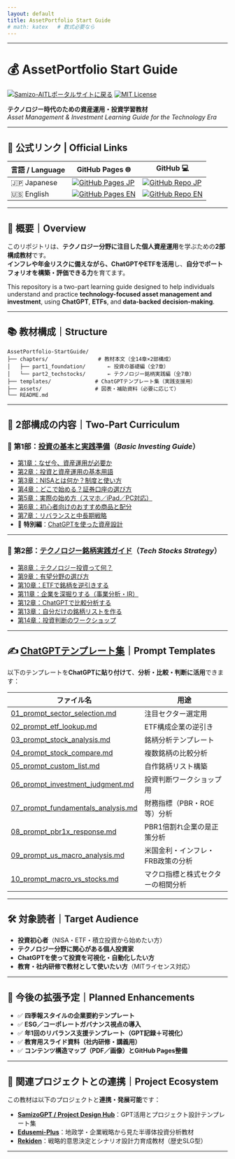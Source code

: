 ```yaml
---
layout: default
title: AssetPortfolio Start Guide
# math: katex   # 数式必要なら
---
```


---

# 💰 **AssetPortfolio Start Guide**  

[![Samizo-AITLポータルサイトに戻る](https://img.shields.io/badge/Samizo--AITL%20ポータルサイトに戻る-brightgreen)](https://samizo-aitl.github.io/) [![MIT License](https://img.shields.io/badge/license-MIT-blue.svg)](LICENSE)

**テクノロジー時代のための資産運用・投資学習教材**  
*Asset Management & Investment Learning Guide for the Technology Era*

---

## 🔗 公式リンク | Official Links

| 言語 / Language | GitHub Pages 🌐 | GitHub 💻 |
|-----------------|----------------|-----------|
| 🇯🇵 Japanese | [![GitHub Pages JP](https://img.shields.io/badge/GitHub%20Pages-日本語版-brightgreen?logo=github)](https://samizo-aitl.github.io/AssetPortfolio-StartGuide/) | [![GitHub Repo JP](https://img.shields.io/badge/GitHub-日本語版-blue?logo=github)](https://github.com/Samizo-AITL/AssetPortfolio-StartGuide) |
| 🇺🇸 English | [![GitHub Pages EN](https://img.shields.io/badge/GitHub%20Pages-English-brightgreen?logo=github)](https://samizo-aitl.github.io/AssetPortfolio-StartGuide/en/) | [![GitHub Repo EN](https://img.shields.io/badge/GitHub-English-blue?logo=github)](https://github.com/Samizo-AITL/AssetPortfolio-StartGuide/tree/main/en) |

---

## 📘 **概要｜Overview**

このリポジトリは、**テクノロジー分野に注目した個人資産運用**を学ぶための**2部構成教材**です。  
**インフレや年金リスクに備えながら、ChatGPTやETFを活用**し、**自分でポートフォリオを構築・評価できる力**を育てます。

This repository is a two-part learning guide designed to help individuals understand and practice **technology-focused asset management and investment**, using **ChatGPT**, **ETFs**, and **data-backed decision-making**.

---

## 📚 **教材構成｜Structure**

```plaintext
AssetPortfolio-StartGuide/
├── chapters/                # 教材本文（全14章×2部構成）
│   ├── part1_foundation/       ← 投資の基礎編（全7章）
│   └── part2_techstocks/       ← テクノロジー銘柄実践編（全7章）
├── templates/              # ChatGPTテンプレート集（実践支援用）
├── assets/                 # 図表・補助資料（必要に応じて）
└── README.md
```

---

## 🧠 **2部構成の内容｜Two-Part Curriculum**

### 🔹 **第1部：[投資の基本と実践準備](./chapters/part1_basics/)**（*Basic Investing Guide*）

- [第1章：なぜ今、資産運用が必要か](./chapters/part1_basics/01_why_invest.md)
- [第2章：投資と資産運用の基本用語](./chapters/part1_basics/02_terms.md)
- [第3章：NISAとは何か？制度と使い方](./chapters/part1_basics/03_nisa_intro.md)
- [第4章：どこで始める？証券口座の選び方](./chapters/part1_basics/04_choose_broker.md)
- [第5章：実際の始め方（スマホ／iPad／PC対応）](./chapters/part1_basics/05_how_to_start.md)
- [第6章：初心者向けのおすすめ商品と配分](./chapters/part1_basics/06_products_allocation.md)
- [第7章：リバランスと中長期戦略](./chapters/part1_basics/07_rebalance_strategy.md)
- 📌 **特別編**：[ChatGPTを使った資産設計](./chapters/part1_basics/sp_chatgpt_design.md)

---

### 🔹 **第2部：[テクノロジー銘柄実践ガイド](./chapters/part2_techstocks/)**（*Tech Stocks Strategy*）

- [第8章：テクノロジー投資って何？](./chapters/part2_techstocks/08_intro_tech.md)
- [第9章：有望分野の選び方](./chapters/part2_techstocks/09_focus_sectors.md)
- [第10章：ETFで銘柄を逆引きする](./chapters/part2_techstocks/10_etf_reverse_lookup.md)
- [第11章：企業を深掘りする（事業分析・IR）](./chapters/part2_techstocks/11_deep_dive.md)
- [第12章：ChatGPTで比較分析する](./chapters/part2_techstocks/12_compare_stocks.md)
- [第13章：自分だけの銘柄リストを作る](./chapters/part2_techstocks/13_make_your_list.md)
- [第14章：投資判断のワークショップ](./chapters/part2_techstocks/14_investment_workshop.md)

---

## ✍️ **[ChatGPTテンプレート集](./templates/)｜Prompt Templates**

以下のテンプレートを**ChatGPTに貼り付けて**、**分析・比較・判断に活用**できます：

| **ファイル名** | **用途** |
|----------------|----------|
| [01_prompt_sector_selection.md](./templates/01_prompt_sector_selection.md) | 注目セクター選定用 |
| [02_prompt_etf_lookup.md](./templates/02_prompt_etf_lookup.md) | ETF構成企業の逆引き |
| [03_prompt_stock_analysis.md](./templates/03_prompt_stock_analysis.md) | 銘柄分析テンプレート |
| [04_prompt_stock_compare.md](./templates/04_prompt_stock_compare.md) | 複数銘柄の比較分析 |
| [05_prompt_custom_list.md](./templates/05_prompt_custom_list.md) | 自作銘柄リスト構築 |
| [06_prompt_investment_judgment.md](./templates/06_prompt_investment_judgment.md) | 投資判断ワークショップ用 |
| [07_prompt_fundamentals_analysis.md](./templates/07_prompt_fundamentals_analysis.md) | 財務指標（PBR・ROE等）分析 |
| [08_prompt_pbr1x_response.md](./templates/08_prompt_pbr1x_response.md) | PBR1倍割れ企業の是正策分析 |
| [09_prompt_us_macro_analysis.md](./templates/09_prompt_us_macro_analysis.md) | 米国金利・インフレ・FRB政策の分析 |
| [10_prompt_macro_vs_stocks.md](./templates/10_prompt_macro_vs_stocks.md) | マクロ指標と株式セクターの相関分析 |

---

## 🛠 **対象読者｜Target Audience**

- **投資初心者**（NISA・ETF・積立投資から始めたい方）  
- **テクノロジー分野に関心がある個人投資家**  
- **ChatGPTを使って投資を可視化・自動化したい方**  
- **教育・社内研修で教材として使いたい方**（MITライセンス対応）

---

## 🧾 **今後の拡張予定｜Planned Enhancements**

- ✅ **四季報スタイルの企業要約テンプレート**
- ✅ **ESG／コーポレートガバナンス視点の導入**
- ✅ **年1回のリバランス支援テンプレート（GPT記録＋可視化）**
- ✅ **教育用スライド資料（社内研修・講義用）**
- ✅ **コンテンツ構造マップ（PDF／画像）とGitHub Pages整備**

---

## 🔗 **関連プロジェクトとの連携｜Project Ecosystem**

この教材は以下のプロジェクトと**連携・発展可能**です：

- [**SamizoGPT / Project Design Hub**](https://github.com/Samizo-AITL/SamizoGPT)：GPT活用とプロジェクト設計テンプレート集  
- [**Edusemi-Plus**](https://github.com/Samizo-AITL/Edusemi-Plus)：地政学・企業戦略から見た半導体投資分析教材  
- [**Rekiden**](https://github.com/Samizo-AITL/Rekiden)：戦略的意思決定とシナリオ設計力育成教材（歴史SLG型）

---
